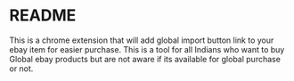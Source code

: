# README #

This is a chrome extension that will add global import button link to your ebay item for easier purchase. This is a tool for all Indians who want to buy Global ebay products but are not aware if its available for global purchase or not. 

